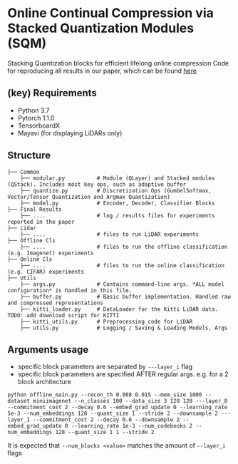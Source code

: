 # Online Continual Compression via Stacked Quantization Modules (SQM)
Stacking Quantization blocks for efficient lifelong online compression
Code for reproducing all results in our paper, which can be found [here](https://openreview.net/pdf?id=S1xHfxHtPr) </br>

## (key) Requirements 
- Python 3.7
- Pytorch 1.1.0
- TensorboardX
- Mayavi (for displaying LiDARs only)

## Structure

    ├── Common 
        ├── modular.py          # Module (QLayer) and Stacked modules (QStack). Includes most key ops, such as adaptive buffer        
        ├── quantize.py         # Discretization Ops (GumbelSoftmax, Vector/Tensor Quantization and Argmax Quantization)
        ├── model.py            # Encoder, Decoder, Classifier Blocks       
    ├── Final Results           
        ├── ....                # log / results files for experiments reported in the paper 
    ├── Lidar
        ├── ....                # files to run LiDAR experiments 
    ├── Offline Cls
        ├── ....                # files to run the offline classification (e.g. Imagenet) experiments 
    ├── Online Cls              
        ├── ....                # files to run the online classification (e.g. CIFAR) experiments 
    ├── Utils             
        ├── args.py             # Contains command-line args. *ALL model configuration* is handled in this file.
        ├── buffer.py           # Basic buffer implementation. Handled raw and compressed representations
        ├── kitti_loader.py     # DataLoader for the Kitti LiDAR data. TODO: add download script for KITTI
        ├── kitti_utils.py      # Preprocessing code for LiDAR
        ├── utils.py            # Logging / Saving & Loading Models, Args
       

## Arguments usage
 - specific block parameters are separated by `---layer_i` flag
 - specific block parameters are specified AFTER regular args. 
 e.g. for a 2 block architecture
 ```
python offline_main.py --recon_th 0.008 0.015 --mem_size 1000 --dataset miniimagenet --n_classes 100 --data_size 3 128 128 ---layer_0 --commitment_cost 2 --decay 0.6 --embed_grad_update 0 --learning_rate 5e-3 --num_embeddings 128 --quant_size 1 --stride 2 --downsample 2 ---layer_1 --commitment_cost 2 --decay 0.6 --downsample 2 --embed_grad_update 0 --learning_rate 1e-3 --num_codebooks 2 --num_embeddings 128 --quant_size 1 1 --stride 2
 ```
 It is expected that `--num_blocks <value>` matches the amount of `--layer_i` flags
